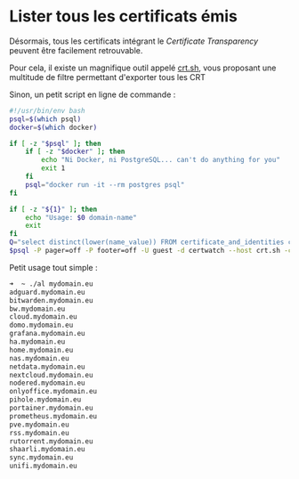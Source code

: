 # Lister tous les certificats émis

Désormais, tous les certificats intégrant le _Certificate Transparency_ peuvent être facilement retrouvable.

Pour cela, il existe un magnifique outil appelé [crt.sh](https://crt.sh), vous proposant une multitude de filtre permettant d'exporter tous les CRT

Sinon, un petit script en ligne de commande :

```sh
#!/usr/bin/env bash
psql=$(which psql)
docker=$(which docker)

if [ -z "$psql" ]; then
    if [ -z "$docker" ]; then
        echo "Ni Docker, ni PostgreSQL... can't do anything for you"
        exit 1
    fi
    psql="docker run -it --rm postgres psql"
fi

if [ -z "${1}" ]; then
    echo "Usage: $0 domain-name"
    exit
fi
Q="select distinct(lower(name_value)) FROM certificate_and_identities cai WHERE plainto_tsquery('$1') @@ identities(cai.CERTIFICATE) AND lower(cai.NAME_VALUE) LIKE ('%.$1')"
$psql -P pager=off -P footer=off -U guest -d certwatch --host crt.sh -c "$Q" | sed -e '$d' -e 's/^ //' -e '1,2d'
```

Petit usage tout simple :

```bash
➜  ~ ./al mydomain.eu
adguard.mydomain.eu
bitwarden.mydomain.eu
bw.mydomain.eu
cloud.mydomain.eu
domo.mydomain.eu
grafana.mydomain.eu
ha.mydomain.eu
home.mydomain.eu
nas.mydomain.eu
netdata.mydomain.eu
nextcloud.mydomain.eu
nodered.mydomain.eu
onlyoffice.mydomain.eu
pihole.mydomain.eu
portainer.mydomain.eu
prometheus.mydomain.eu
pve.mydomain.eu
rss.mydomain.eu
rutorrent.mydomain.eu
shaarli.mydomain.eu
sync.mydomain.eu
unifi.mydomain.eu
```
